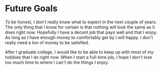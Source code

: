 # Future Goals

To be honest, I don't really know what to expect in the next couple of years. The only thing that I know for certain is that nothing will look the same as it does right now.
Hopefully I have a decent job that pays well and that I enjoy. As long as I have enough money to comfortably get by I will happy. 
I don't really need a ton of money to be satisfied.

After I graduate college, I would like to be able to keep up with most of my hobbies that I do right now. When I start a full-time job, 
I hope I don't lose too much time to where I can't do the things I enjoy.
